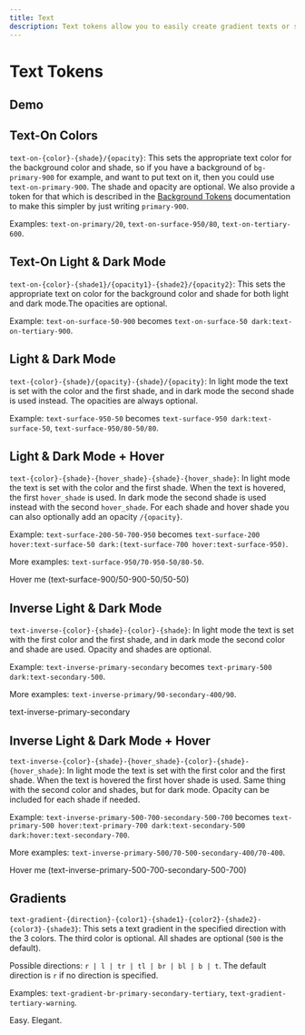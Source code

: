 ```yaml
---
title: Text
description: Text tokens allow you to easily create gradient texts or select the font colour that should be used on top of specific theme background colors.
---
```


<script>
    import TextDemo from './TextDemo.svelte';
</script>

# Text Tokens

## Demo

<TextDemo />

## Text-On Colors

`text-on-{color}-{shade}/{opacity}`: This sets the appropriate text color for the background color and shade, so if you have a background of `bg-primary-900` for example, and want to put text on it, then you could use `text-on-primary-900`. The shade and opacity are optional. We also provide a token for that which is described in the [Background Tokens](/docs/tokens/background) documentation to make this simpler by just writing `primary-900`.

Examples: `text-on-primary/20`, `text-on-surface-950/80`, `text-on-tertiary-600`.

## Text-On Light & Dark Mode

`text-on-{color}-{shade1}/{opacity1}-{shade2}/{opacity2}`: This sets the appropriate text on color for the background color and shade for both light and dark mode.The opacities are optional.

Example: `text-on-surface-50-900` becomes `text-on-surface-50 dark:text-on-tertiary-900`.

## Light & Dark Mode

`text-{color}-{shade}/{opacity}-{shade}/{opacity}`: In light mode the text is set with the color and the first shade, and in dark mode the second shade is used instead. The opacities are always optional.

Example: `text-surface-950-50` becomes `text-surface-950 dark:text-surface-50`, `text-surface-950/80-50/80`.

## Light & Dark Mode + Hover

`text-{color}-{shade}-{hover_shade}-{shade}-{hover_shade}`: In light mode the text is set with the color and the first shade. When the text is hovered, the first `hover_shade` is used. In dark mode the second shade is used instead with the second `hover_shade`. For each shade and hover shade you can also optionally add an opacity `/{opacity}`.

Example: `text-surface-200-50-700-950` becomes `text-surface-200 hover:text-surface-50 dark:(text-surface-700 hover:text-surface-950)`.

More examples: `text-surface-950/70-950-50/80-50`.

<div class="flex justify-center items-center h-30 border-1 border-surface-900/20-50/20 rounded-container mt-4">
    <div class="text-surface-900/50-900-50/50-50 font-bold cursor-pointer">Hover me (text-surface-900/50-900-50/50-50)</div>
</div>

## Inverse Light & Dark Mode

`text-inverse-{color}-{shade}-{color}-{shade}`: In light mode the text is set with the first color and the first shade, and in dark mode the second color and shade are used. Opacity and shades are optional. 

Example: `text-inverse-primary-secondary` becomes `text-primary-500 dark:text-secondary-500`.

More examples: `text-inverse-primary/90-secondary-400/90`.

<div class="flex justify-center items-center h-30 border-1 border-surface-900/20-50/20 rounded-container mt-4">
    <div class="text-inverse-primary-secondary font-bold">text-inverse-primary-secondary</div>
</div>

## Inverse Light & Dark Mode + Hover

`text-inverse-{color}-{shade}-{hover_shade}-{color}-{shade}-{hover_shade}`: In light mode the text is set with the first color and the first shade. When the text is hovered the first hover shade is used. Same thing with the second color and shades, but for dark mode. Opacity can be included for each shade if needed. 

Example: `text-inverse-primary-500-700-secondary-500-700` becomes `text-primary-500 hover:text-primary-700 dark:text-secondary-500 dark:hover:text-secondary-700`.

More examples: `text-inverse-primary-500/70-500-secondary-400/70-400`.

<div class="flex justify-center items-center h-30 border-1 border-surface-900/20-50/20 rounded-container mt-4">
    <div class="text-inverse-primary-500-700-secondary-500-700 font-bold">Hover me (text-inverse-primary-500-700-secondary-500-700)</div>
</div>

## Gradients

`text-gradient-{direction}-{color1}-{shade1}-{color2}-{shade2}-{color3}-{shade3}`: This sets a text gradient in the specified direction with the 3 colors. The third color is optional. All shades are optional (`500` is the default).

Possible directions: `r | l | tr | tl | br | bl | b | t`. The default direction is `r` if no direction is specified.

Examples: `text-gradient-br-primary-secondary-tertiary`, `text-gradient-tertiary-warning`.

<div class="flex justify-center items-center border-1 border-surface-900/20-50/20 rounded-container mt-4 text-5xl">
    <span class="text-gradient-primary-secondary font-bold py-4">Easy.</span>
    <span class="text-gradient-tertiary-warning-error font-bold py-4">Elegant.</span>
</div>